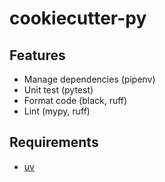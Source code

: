 # cookiecutter-py

## Features

- Manage dependencies (pipenv)
- Unit test (pytest)
- Format code (black, ruff)
- Lint (mypy, ruff)

## Requirements

- [uv](https://github.com/astral-sh/uv)
